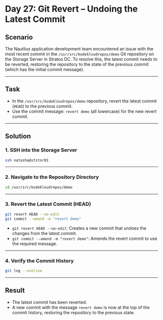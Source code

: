 # Day 27: Git Revert – Undoing the Latest Commit

## Scenario

The Nautilus application development team encountered an issue with the most recent commit in the `/usr/src/kodekloudrepos/demo` Git repository on the Storage Server in Stratos DC. To resolve this, the latest commit needs to be reverted, restoring the repository to the state of the previous commit (which has the initial commit message).

---

## Task

- In the `/usr/src/kodekloudrepos/demo` repository, revert the latest commit (`HEAD`) to the previous commit.
- Use the commit message: `revert demo` (all lowercase) for the new revert commit.

---

## Solution

### 1. SSH into the Storage Server

```bash
ssh natasha@ststor01
```

---

### 2. Navigate to the Repository Directory

```bash
cd /usr/src/kodekloudrepos/demo
```

---

### 3. Revert the Latest Commit (HEAD)

```bash
git revert HEAD --no-edit
git commit --amend -m "revert demo"
```

- `git revert HEAD --no-edit`: Creates a new commit that undoes the changes from the latest commit.
- `git commit --amend -m "revert demo"`: Amends the revert commit to use the required message.

---

### 4. Verify the Commit History

```bash
git log --oneline
```

---

## Result

- The latest commit has been reverted.
- A new commit with the message `revert demo` is now at the top of the commit history, restoring the repository to the previous state.
